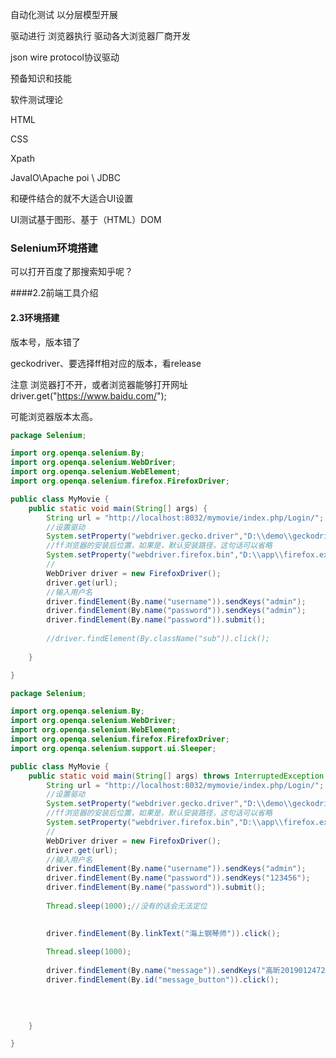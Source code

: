 自动化测试  以分层模型开展

驱动进行     浏览器执行   驱动各大浏览器厂商开发



json wire protocol协议驱动

预备知识和技能

软件测试理论

HTML

CSS

Xpath

JavaIO\Apache poi \ JDBC

和硬件结合的就不大适合UI设置

UI测试基于图形、基于（HTML）DOM

### Selenium环境搭建

可以打开百度了那搜索知乎呢？

####2.2前端工具介绍

#### 2.3环境搭建

版本号，版本错了

geckodriver、要选择ff相对应的版本，看release

注意  浏览器打不开，或者浏览器能够打开网址driver.get("https://www.baidu.com/");

可能浏览器版本太高。

```java
package Selenium;

import org.openqa.selenium.By;
import org.openqa.selenium.WebDriver;
import org.openqa.selenium.WebElement;
import org.openqa.selenium.firefox.FirefoxDriver;

public class MyMovie {
	public static void main(String[] args) {
		String url = "http://localhost:8032/mymovie/index.php/Login/";
		//设置驱动
		System.setProperty("webdriver.gecko.driver","D:\\demo\\geckodriver.exe");
		//ff浏览器的安装后位置，如果是，默认安装路径，这句话可以省略
		System.setProperty("webdriver.firefox.bin","D:\\app\\firefox.exe");
		//
		WebDriver driver = new FirefoxDriver();
		driver.get(url);
		//输入用户名
		driver.findElement(By.name("username")).sendKeys("admin");
		driver.findElement(By.name("password")).sendKeys("admin");
		driver.findElement(By.name("password")).submit();
		
		//driver.findElement(By.className("sub")).click();
		
	}

}
```



```java
package Selenium;

import org.openqa.selenium.By;
import org.openqa.selenium.WebDriver;
import org.openqa.selenium.WebElement;
import org.openqa.selenium.firefox.FirefoxDriver;
import org.openqa.selenium.support.ui.Sleeper;

public class MyMovie {
	public static void main(String[] args) throws InterruptedException {
		String url = "http://localhost:8032/mymovie/index.php/Login/";
		//设置驱动
		System.setProperty("webdriver.gecko.driver","D:\\demo\\geckodriver.exe");
		//ff浏览器的安装后位置，如果是，默认安装路径，这句话可以省略
		System.setProperty("webdriver.firefox.bin","D:\\app\\firefox.exe");
		//
		WebDriver driver = new FirefoxDriver();
		driver.get(url);
		//输入用户名
		driver.findElement(By.name("username")).sendKeys("admin");
		driver.findElement(By.name("password")).sendKeys("123456");
		driver.findElement(By.name("password")).submit();
		
		Thread.sleep(1000);//没有的话会无法定位
	

		driver.findElement(By.linkText("海上钢琴师")).click();
		
		Thread.sleep(1000);
		
		driver.findElement(By.name("message")).sendKeys("高昕2019012472自动化测试");
		driver.findElement(By.id("message_button")).click();
		
		

		
	}

}

```


